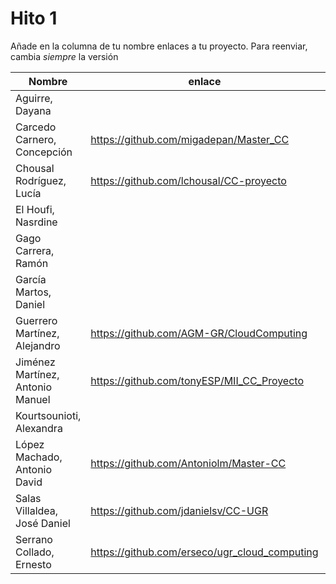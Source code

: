 # Hito 1

Añade en la columna de tu nombre enlaces a tu proyecto. Para reenviar, cambia *siempre* la versión

| Nombre                           | enlace  | version |
|----------------------------------|---------|---------|
| Aguirre, Dayana                  | | |
| Carcedo Carnero, Concepción      | https://github.com/migadepan/Master_CC | 1 |
| Chousal Rodríguez, Lucía         | https://github.com/lchousal/CC-proyecto | 1 | 
| El Houfi, Nasrdine               | | |
| Gago Carrera, Ramón              | | |
| García Martos, Daniel            | | |
| Guerrero Martínez, Alejandro     | https://github.com/AGM-GR/CloudComputing | 3 |
| Jiménez Martínez, Antonio Manuel | https://github.com/tonyESP/MII_CC_Proyecto | 13 |
| Kourtsounioti, Alexandra         | | |
| López Machado, Antonio David     | https://github.com/Antoniolm/Master-CC | 4 |
| Salas Villaldea, José Daniel     | https://github.com/jdanielsv/CC-UGR | 5 |
| Serrano Collado, Ernesto         | https://github.com/erseco/ugr_cloud_computing | 3 |
